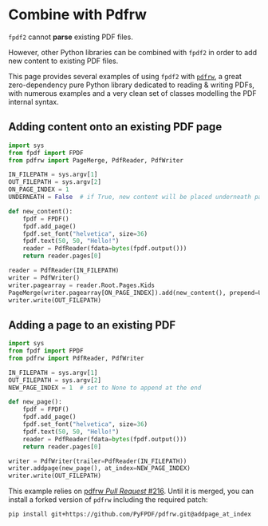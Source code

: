 # Combine with Pdfrw

`fpdf2` cannot **parse** existing PDF files.

However, other Python libraries can be combined with `fpdf2`
in order to add new content to existing PDF files.

This page provides several examples of using `fpdf2` with [`pdfrw`](https://github.com/pmaupin/pdfrw),
a great zero-dependency pure Python library dedicated to reading & writing PDFs,
with numerous examples and a very clean set of classes modelling the PDF internal syntax.

## Adding content onto an existing PDF page

```python
import sys
from fpdf import FPDF
from pdfrw import PageMerge, PdfReader, PdfWriter

IN_FILEPATH = sys.argv[1]
OUT_FILEPATH = sys.argv[2]
ON_PAGE_INDEX = 1
UNDERNEATH = False  # if True, new content will be placed underneath page (painted first)

def new_content():
    fpdf = FPDF()
    fpdf.add_page()
    fpdf.set_font("helvetica", size=36)
    fpdf.text(50, 50, "Hello!")
    reader = PdfReader(fdata=bytes(fpdf.output()))
    return reader.pages[0]

reader = PdfReader(IN_FILEPATH)
writer = PdfWriter()
writer.pagearray = reader.Root.Pages.Kids
PageMerge(writer.pagearray[ON_PAGE_INDEX]).add(new_content(), prepend=UNDERNEATH).render()
writer.write(OUT_FILEPATH)
```

## Adding a page to an existing PDF

```python
import sys
from fpdf import FPDF
from pdfrw import PdfReader, PdfWriter

IN_FILEPATH = sys.argv[1]
OUT_FILEPATH = sys.argv[2]
NEW_PAGE_INDEX = 1  # set to None to append at the end

def new_page():
    fpdf = FPDF()
    fpdf.add_page()
    fpdf.set_font("helvetica", size=36)
    fpdf.text(50, 50, "Hello!")
    reader = PdfReader(fdata=bytes(fpdf.output()))
    return reader.pages[0]

writer = PdfWriter(trailer=PdfReader(IN_FILEPATH))
writer.addpage(new_page(), at_index=NEW_PAGE_INDEX)
writer.write(OUT_FILEPATH)
```

This example relies on [pdfrw _Pull Request_ #216](https://github.com/pmaupin/pdfrw/pull/216).
Until it is merged, you can install a forked version of `pdfrw` including the required patch:

    pip install git+https://github.com/PyFPDF/pdfrw.git@addpage_at_index
